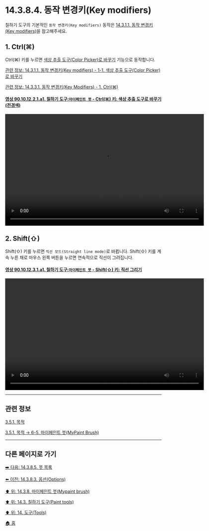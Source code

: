 # 14.3.8.4. 동작 변경키(Key modifiers)
칠하기 도구의 기본적인 `동작 변경키(Key modifiers)` 동작은 [14.3.1.1. 동작 변경키(Key modifiers)](./14-03-01-01-key_modifiers.md)을 참고해주세요.

<a id="14-03-08-04-s1"></a>

## 1. Ctrl(⌘)
Ctrl(⌘) 키를 누르면 [색상 추출 도구(Color Picker)로 바꾸기](./14-03-01-01-key_modifiers.md#14-03-01-01-s1-01) 기능으로 동작합니다.

[관련 정보: 14.3.1.1. 동작 변경키(Key modifiers) - 1-1. 색상 추출 도구(Color Picker)로 바꾸기](./14-03-01-01-key_modifiers.md#14-03-01-01-s1-01)

[관련 정보: 14.3.3.1. 동작 변경키(Key Modifiers) - 1. Ctrl(⌘)](./14-03-03-01-key_modifiers.md#14-03-03-01-s1)

<a id="90-10-12-02-01-a1"></a>

#### [영상 90.10.12.2.1.a1. 칠하기 도구:`마이페인트 붓` - Ctrl(⌘) 키: 색상 추출 도구로 바꾸기(전경색)](./90-10-12-02-01-switch_to_color_picker_fg.md#90-10-12-02-01-a1)
<video controls="controls" width="640" height="360" src="https://github.com/wonder13662/gimp/assets/15767104/a9e9e4dc-0e66-46b7-b655-b098388b6f42"></video>

<a id="14-03-08-04-s2"></a>

## 2. Shift(⇧)
Shift(⇧) 키를 누르면 `직선 모드(Straight line mode)`로 바뀝니다. Shift(⇧) 키를 계속 누른 채로 마우스 왼쪽 버튼을 누르면 연속적으로 직선이 그려집니다.

<a id="90-10-12-03-01-a1"></a>

#### [영상 90.10.12.3.1.a1. 칠하기 도구:`마이페인트 붓` - Shift(⇧) 키: 직선 그리기](./90-10-12-03-01-switch_to_straight_line_mode.md#90-10-12-03-01-a1)
<video controls="controls" width="640" height="360" src="https://github.com/wonder13662/gimp/assets/15767104/e4abf7b4-98e3-4d0a-bbf5-1372fabaeccd"></video>

***

## 관련 정보

[3.5.1. 목적](./03-05-01-intention.md)

[3.5.1. 목적 → 6-5. 마이페인트 붓(MyPaint Brush)](./03-05-01-intention.md#03-05-01-s6-05)

***

## 다른 페이지로 가기

[➡️ 다음: 14.3.8.5. 붓 목록](./14-03-08-05-00-brush_list.md)

[⬅️ 이전: 14.3.8.3. 옵션(Options)](./14-03-08-03-options.md)

[⬆️ 위: 14.3.8. 마이페인트 붓(Mypaint brush)](./14-03-08-00-mypaint-brush.md)

[⬆️ 위: 14.3. 칠하기 도구(Paint tools)](./14-03-00-paint_tools.md)

[⬆️ 위: 14. 도구(Tools)](./14-00-tools.md)

[🏠 홈](./00-home.md)
